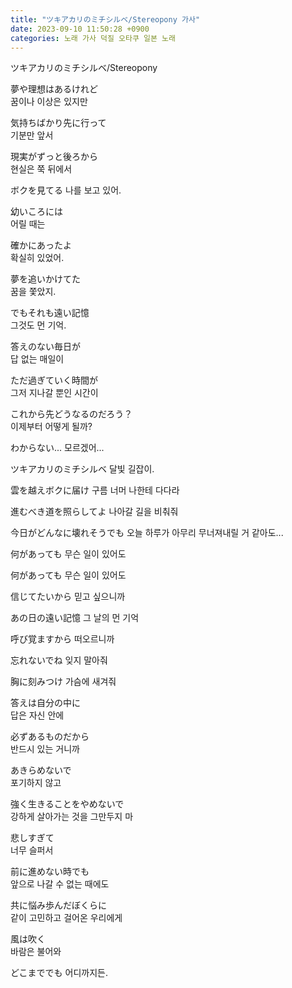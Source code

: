 ```yaml
---
title: "ツキアカリのミチシルベ/Stereopony 가사"
date: 2023-09-10 11:50:28 +0900
categories: 노래 가사 덕질 오타쿠 일본 노래
---
```


ツキアカリのミチシルベ/Stereopony

夢や理想はあるけれど  
꿈이나 이상은 있지만  

気持ちばかり先に行って  
기분만 앞서  

現実がずっと後ろから  
현실은 쭉 뒤에서  

ボクを見てる
나를 보고 있어.

幼いころには  
어릴 때는  

確かにあったよ  
확실히 있었어.  

夢を追いかけてた  
꿈을 쫓았지.  

でもそれも遠い記憶  
그것도 먼 기억.  

答えのない毎日が  
답 없는 매일이  

ただ過ぎていく時間が  
그저 지나갈 뿐인 시간이  

これから先どうなるのだろう？  
이제부터 어떻게 될까?  

わからない...
모르겠어...

ツキアカリのミチシルベ
달빛 길잡이.

雲を越えボクに届け
구름 너머 나한테 다다라

進むべき道を照らしてよ
나아갈 길을 비춰줘

今日がどんなに壊れそうでも
오늘 하루가 아무리 무너져내릴 거 같아도...

何があっても
무슨 일이 있어도

何があっても
무슨 일이 있어도

信じてたいから
믿고 싶으니까

あの日の遠い記憶
그 날의 먼 기억

呼び覚ますから
떠오르니까

忘れないでね
잊지 말아줘

胸に刻みつけ
가슴에 새겨줘

答えは自分の中に  
답은 자신 안에  

必ずあるものだから  
반드시 있는 거니까  

あきらめないで  
포기하지 않고  

強く生きることをやめないで  
강하게 살아가는 것을 그만두지 마  

悲しすぎて  
너무 슬퍼서  

前に進めない時でも  
앞으로 나갈 수 없는 때에도  

共に悩み歩んだぼくらに  
같이 고민하고 걸어온 우리에게  

風は吹く  
바람은 불어와  

どこまででも
어디까지든.
